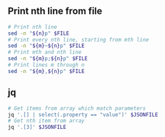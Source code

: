 ## Print nth line from file

```bash
# Print nth line
sed -n "${n}p" $FILE
# Print every nth line, starting from mth line
sed -n "${m}~${n}p" $FILE
# Print mth and nth line
sed -n "${m}p;${n}p" $FILE
# Print lines m through n
sed -n "${m},${n}p" $FILE
```

## jq

```bash
# Get items from array which match parameters
jq '.[] | select(.property == "value")' $JSONFILE
# Get nth item from array
jq '.[3]' $JSONFILE
```
<!--stackedit_data:
eyJoaXN0b3J5IjpbLTY4Nzc1MDc4OCwxMjMxMjQwNTM2LDkzOT
E4MTA2XX0=
-->